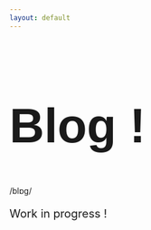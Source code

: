 ```yaml
---
layout: default
---
```


<style>
p.small {
  font-variant: normal;
  font-size: 20px;
}
h1.thicker{
  font: 85px Arial, sans-serif;
  font-weight: 800;
}
</style>

<h1 class= "thicker {% if site.style == 'dark' %}class="text-white"{% endif %}">Blog !</h1>
<p class="f4 mb-4 {% if site.style == 'dark' %}text-white{% else %}text-gray{% endif %}">/blɒɡ/</p>

<p class="small">
  Work in progress !
</p>
